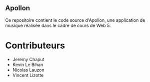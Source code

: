 ## Apollon ##
Ce repositoire contient le code source d'Apollon, une application de musique réalisée dans le cadre de cours de Web 5.

# Contributeurs
* Jeremy Chaput
* Kevin Le Bihan
* Nicolas Lauzon
* Vincent Lizotte
